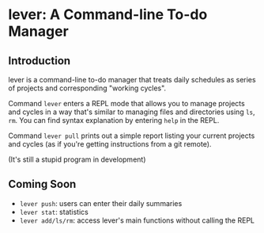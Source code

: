 # lever: A Command-line To-do Manager

## Introduction

lever is a command-line to-do manager that treats daily schedules as series of projects and corresponding "working cycles".

Command `lever` enters a REPL mode that allows you to manage projects and cycles in a way that's similar to managing files and directories using `ls`, `rm`. You can find syntax explanation by entering `help` in the REPL.

Command `lever pull` prints out a simple report listing your current projects and cycles (as if you're getting instructions from a git remote).

(It's still a stupid program in development)

## Coming Soon

+ `lever push`: users can enter their daily summaries
+ `lever stat`: statistics
+ `lever add/ls/rm`: access lever's main functions without calling the REPL

